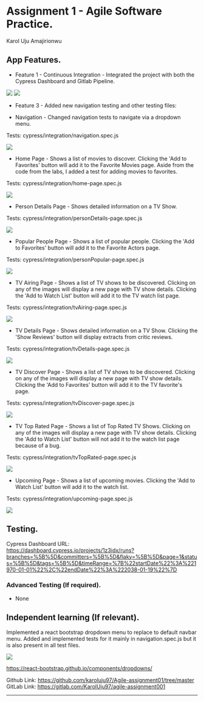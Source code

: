 # Assignment 1 - Agile Software Practice.

Karol Uju Amajirionwu

## App Features.
 
+ Feature 1 - Continuous Integration - Integrated the project with both the Cypress Dashboard and Gitlab Pipeline.

![][cypressDashboard]
![][gitlabPipeline]

+ Feature 3 - Added new navigation testing and other testing files:

+ Navigation - Changed navigation tests to navigate via a dropdown menu. 

Tests: cypress/integration/navigation.spec.js 

![][navigation]

+ Home Page - Shows a list of movies to discover. Clicking the 'Add to Favorites' button will add it to the Favorite Movies page. Aside from the code from the labs, I added a test for adding movies to favorites.

Tests: cypress/integration/home-page.spec.js 

![][homepage]

+ Person Details Page - Shows detailed information on a TV Show.

Tests: cypress/integration/personDetails-page.spec.js 

![][personDetails]

+ Popular People Page - Shows a list of popular people. Clicking the 'Add to Favorites' button will add it to the Favorite Actors page.

Tests: cypress/integration/personPopular-page.spec.js 

![][personPopularList]

+ TV Airing Page - Shows a list of TV shows to be discovered. Clicking on any of the images will display a new page with TV show details. Clicking the 'Add to Watch List' button will add it to the TV watch list page.

Tests: cypress/integration/tvAiring-page.spec.js 

![][tvAiringList]

+ TV Details Page - Shows detailed information on a TV Show. Clicking the 'Show Reviews' button will display extracts from critic reviews.

Tests: cypress/integration/tvDetails-page.spec.js 

![][tvDetails]

+ TV Discover Page - Shows a list of TV shows to be discovered. Clicking on any of the images will display a new page with TV show details. Clicking the 'Add to Favorites' button will add it to the TV favorite's page.

Tests: cypress/integration/tvDiscover-page.spec.js 

![][tvDiscoverList]

+ TV Top Rated Page - Shows a list of Top Rated TV Shows. Clicking on any of the images will display a new page with TV show details. Clicking the 'Add to Watch List' button will not add it to the watch list page because of a bug.

Tests: cypress/integration/tvTopRated-page.spec.js 

![][tvTopRatedList]

+ Upcoming Page - Shows a list of upcoming movies. Clicking the 'Add to Watch List' button will add it to the watch list. 

Tests: cypress/integration/upcoming-page.spec.js 

![][upcomingMoviesList]

## Testing.

Cypress Dashboard URL: https://dashboard.cypress.io/projects/1z3idx/runs?branches=%5B%5D&committers=%5B%5D&flaky=%5B%5D&page=1&status=%5B%5D&tags=%5B%5D&timeRange=%7B%22startDate%22%3A%221970-01-01%22%2C%22endDate%22%3A%222038-01-19%22%7D

### Advanced Testing (If required).

+ None

## Independent learning (If relevant).

Implemented a react bootstrap dropdown menu to replace to default navbar menu. Added and implemented tests for it mainly in navigation.spec.js but it is also present in all test files. 

![][dropdownMenu]

https://react-bootstrap.github.io/components/dropdowns/

Github Link: https://github.com/karoluju97/Agile-assignment01/tree/master
GitLab Link: https://gitlab.com/KarolUju97/agile-assignment001

---------------------------------
[reviewLink]: ./public/rreview.png
[cardLink]: ./public/homepage.png
[upcomingMoviesList]: ./public/upcomingmovies.png
[moviesWatchList]: ./public/watchlist.png
[tvDiscoverList]: ./public/tvdiscover.png
[tvFavorites]: ./public/tvfavorites.png
[tvTopRatedList]: ./public/topratedtv.png
[tvAiringList]: ./public/tvairing.png
[tvWatchList]: ./public/watchlist.png
[tvDetails]: ./public/tvdetails.png
[tvReviews]: ./public/rrviews.png
[tvFullReview]: ./public/revviews.png
[personPopularList]: ./public/popularperson.png
[personFavorites]: ./public/favoriteperson.png
[personDetails]: ./public/persondetails.png
[dropdownMenu]: ./public/dropDown.png
[cypressDashboard]: ./public/cypressDashboard.png
[gitlabPipeline]: ./public/gitlab.png
[navigation]: ./public/navigation.png
[homepage]: ./public/homepage.png